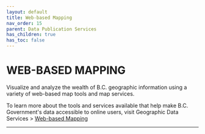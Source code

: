 ```yaml
---
layout: default
title: Web-based Mapping
nav_order: 15
parent: Data Publication Services
has_children: true
has_toc: false
---
```


# WEB-BASED MAPPING

Visualize and analyze the wealth of B.C. geographic information using a variety of web-based map tools and map services.

To learn more about the tools and services available that help make B.C. Government's data accessible to online users, visit Geographic Data Services > [Web-based Mapping](https://www2.gov.bc.ca/gov/content/data/geographic-data-services/web-based-mapping)

-------------------------------------------------------
